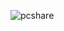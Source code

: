 ![pcshare](https://github.com/yuankong666/Ultimate-RAT-Collection/assets/128066597/17ea6040-6ea2-438a-8cf2-e271a1f26d6c)
